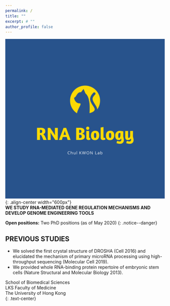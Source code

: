 ```yaml
---
permalink: /
title: ""
excerpt: # ""
author_profile: false  
---
```

![image-center](/assets/images/cat.png){: .align-center width="600px"}  
**WE STUDY RNA-MEDIATED GENE REGULATION MECHANISMS AND DEVELOP GENOME ENGINEERING TOOLS**  
  
**Open positions:** Two PhD positions (as of May 2020)
{: .notice--danger}  
  
## PREVIOUS STUDIES  
* We solved the first crystal structure of DROSHA (Cell 2016) and elucidated the mechanism of primary microRNA processing using high-throughput sequencing (Molecular Cell 2019).  
* We provided whole RNA-binding protein repertoire of embryonic stem cells (Nature Structural and Molecular Biology 2013).  
  
School of Biomedical Sciences  
LKS Faculty of Medicine  
The University of Hong Kong  
{: .text-center}
